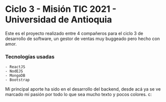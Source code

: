 # Ciclo 3 - Misión TIC 2021 - Universidad de Antioquia

Este es el proyecto realizado entre 4 compañeros para el ciclo 3 de desarrollo de software, un gestor de ventas muy buggeado pero hecho con amor.

### Tecnologías usadas

    - ReactJS
    - NodEJS
    - MongoDB
    - Bootstrap

Mi principal aporte ha sido en el desarrollo del backend, desde acá ya se ve marcado mi pasión por todo lo que sea mucho texto y pocos colores. c:
